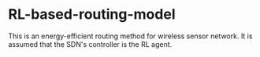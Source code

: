 # RL-based-routing-model
This is an energy-efficient routing method for wireless sensor network. It is assumed that the SDN's controller is the RL agent. 
